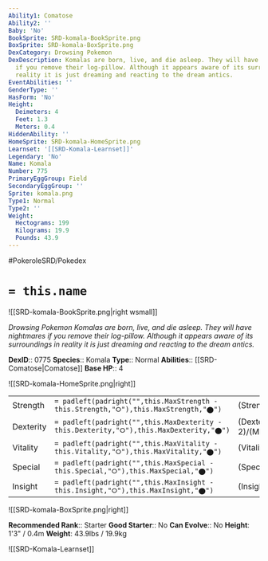 ```yaml
---
Ability1: Comatose
Ability2: ''
Baby: 'No'
BookSprite: SRD-komala-BookSprite.png
BoxSprite: SRD-komala-BoxSprite.png
DexCategory: Drowsing Pokemon
DexDescription: Komalas are born, live, and die asleep. They will have nightmares
  if you remove their log-pillow. Although it appears aware of its surroundings in
  reality it is just dreaming and reacting to the dream antics.
EventAbilities: ''
GenderType: ''
HasForm: 'No'
Height:
  Deimeters: 4
  Feet: 1.3
  Meters: 0.4
HiddenAbility: ''
HomeSprite: SRD-komala-HomeSprite.png
Learnset: '[[SRD-Komala-Learnset]]'
Legendary: 'No'
Name: Komala
Number: 775
PrimaryEggGroup: Field
SecondaryEggGroup: ''
Sprite: komala.png
Type1: Normal
Type2: ''
Weight:
  Hectograms: 199
  Kilograms: 19.9
  Pounds: 43.9
---
```


#PokeroleSRD/Pokedex

# `= this.name`

![[SRD-komala-BookSprite.png|right wsmall]]

*Drowsing Pokemon*
*Komalas are born, live, and die asleep. They will have nightmares if you remove their log-pillow. Although it appears aware of its surroundings in reality it is just dreaming and reacting to the dream antics.*

**DexID**:: 0775
**Species**:: Komala
**Type**:: Normal
**Abilities**:: [[SRD-Comatose|Comatose]]
**Base HP**:: 4

![[SRD-komala-HomeSprite.png|right]]

|           |                                                                                        |                                          |
| --------- | -------------------------------------------------------------------------------------- | ---------------------------------------- |
| Strength  | `= padleft(padright("",this.MaxStrength - this.Strength,"⭘"),this.MaxStrength,"⬤")`    | (Strength::3)/(MaxStrength::6)   |
| Dexterity | `= padleft(padright("",this.MaxDexterity - this.Dexterity,"⭘"),this.MaxDexterity,"⬤")` | (Dexterity:: 2)/(MaxDexterity::4) |
| Vitality  | `= padleft(padright("",this.MaxVitality - this.Vitality,"⭘"),this.MaxVitality,"⬤")`    | (Vitality::2)/(MaxVitality::4)   |
| Special   | `= padleft(padright("",this.MaxSpecial - this.Special,"⭘"),this.MaxSpecial,"⬤")`       | (Special::2)/(MaxSpecial::5)     |
| Insight   | `= padleft(padright("",this.MaxInsight - this.Insight,"⭘"),this.MaxInsight,"⬤")`       | (Insight::3)/(MaxInsight::6)     |

![[SRD-komala-BoxSprite.png|right]]

**Recommended Rank**:: Starter
**Good Starter**:: No
**Can Evolve**:: No
**Height**: 1'3" / 0.4m
**Weight**: 43.9lbs / 19.9kg

![[SRD-Komala-Learnset]]